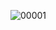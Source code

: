 
![00001](https://user-images.githubusercontent.com/16263958/208392524-6da4de9e-ca9d-48c6-a847-33e166b29e0e.png)
